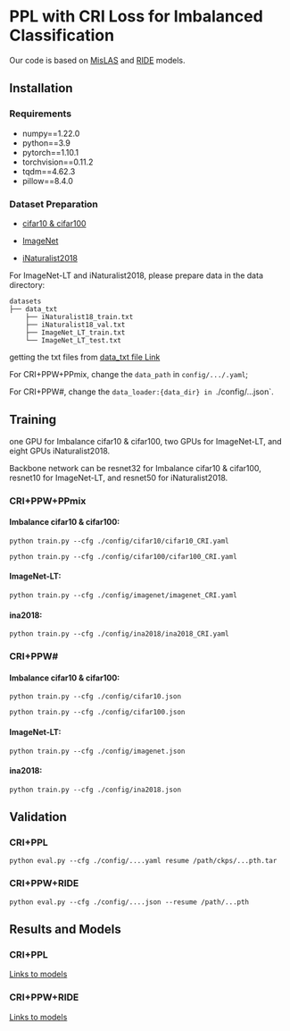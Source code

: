 # PPL with CRI Loss for Imbalanced Classification

Our code is based on [MisLAS](https://arxiv.org/pdf/2104.00466.pdf) and [RIDE](https://people.eecs.berkeley.edu/~xdwang/papers/RIDE.pdf) models.

## Installation

### Requirements

* numpy==1.22.0  
* python==3.9
* pytorch==1.10.1
* torchvision==0.11.2
* tqdm==4.62.3
* pillow==8.4.0

### Dataset Preparation

* [cifar10 & cifar100](https://www.cs.toronto.edu/~kriz/cifar.html)

* [ImageNet](http://image-net.org/index)

* [iNaturalist2018](https://github.com/visipedia/inat_comp/tree/master/2018)

For ImageNet-LT and iNaturalist2018, please prepare data in the data directory:
```
datasets
├── data_txt
    ├── iNaturalist18_train.txt
    ├── iNaturalist18_val.txt
    ├── ImageNet_LT_train.txt
    └── ImageNet_LT_test.txt

```

getting the txt files from [data_txt file Link](https://drive.google.com/drive/folders/1ssoFLGNB_TM-j4VNYtgx9lxfqvACz-8V?usp=sharing)

For CRI+PPW+PPmix, change the `data_path` in `config/.../.yaml`;

For CRI+PPW#, change the `data_loader:{data_dir} in `./config/...json`.


## Training

one GPU for Imbalance cifar10 & cifar100, two GPUs for ImageNet-LT, and eight GPUs iNaturalist2018.

Backbone network can be resnet32 for Imbalance cifar10 & cifar100, resnet10 for ImageNet-LT, and resnet50 for iNaturalist2018.

### CRI+PPW+PPmix

#### Imbalance cifar10 & cifar100:

`python train.py --cfg ./config/cifar10/cifar10_CRI.yaml`

`python train.py --cfg ./config/cifar100/cifar100_CRI.yaml`

#### ImageNet-LT:

`python train.py --cfg ./config/imagenet/imagenet_CRI.yaml`

#### ina2018:

`python train.py --cfg ./config/ina2018/ina2018_CRI.yaml`

### CRI+PPW#

#### Imbalance cifar10 & cifar100:

`python train.py --cfg ./config/cifar10.json`

`python train.py --cfg ./config/cifar100.json`

#### ImageNet-LT:

`python train.py --cfg ./config/imagenet.json`

#### ina2018:

`python train.py --cfg ./config/ina2018.json`


## Validation

### CRI+PPL

`python eval.py --cfg ./config/....yaml resume /path/ckps/...pth.tar`

### CRI+PPW+RIDE

`python eval.py --cfg ./config/....json --resume /path/...pth`


## Results and Models

### CRI+PPL

[Links to models](https://drive.google.com/drive/folders/1b932TjGm_-GcuN9Mq24aExk2uZK64LWy?usp=sharing)

### CRI+PPW+RIDE

[Links to models](https://drive.google.com/drive/folders/1Dqh0Jcs-lqKv0BkEJmMX8JJwnhCL7mhx?usp=sharing)









